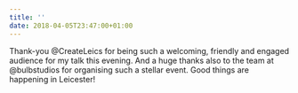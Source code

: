 ```yaml
---
title: ''
date: 2018-04-05T23:47:00+01:00
---
```

Thank-you @CreateLeics for being such a welcoming, friendly and engaged audience for my talk this evening. And a huge thanks also to the team at @bulbstudios for organising such a stellar event. Good things are happening in Leicester!
